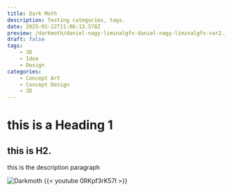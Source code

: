 ```yaml
---
title: Dark Moth
description: Testing categories, tags.
date: 2025-01-22T11:06:13.578Z
preview: /darkmoth/daniel-nagy-liminalgfx-daniel-nagy-liminalgfx-var2.jpg
draft: false
tags:
    - 3D
    - Idea
    - Design
categories:
    - Concept Art
    - Concept Design
    - 3D
---
```



# this is a Heading 1
## this is H2.

this is the description paragraph

![Darkmoth](/darkmoth/daniel_nagy_liminalgfx_DarkMoth_Fly_Dutch_C_1920.jpg)
{{< youtube 0RKpf3rK57I >}}
